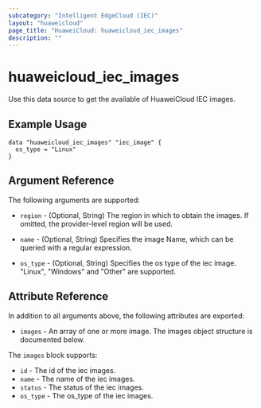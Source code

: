```yaml
---
subcategory: "Intelligent EdgeCloud (IEC)"
layout: "huaweicloud"
page_title: "HuaweiCloud: huaweicloud_iec_images"
description: ""
---
```


# huaweicloud_iec_images

Use this data source to get the available of HuaweiCloud IEC images.

## Example Usage

```hcl
data "huaweicloud_iec_images" "iec_image" {
  os_type = "Linux"
}
```

## Argument Reference

The following arguments are supported:

* `region` - (Optional, String) The region in which to obtain the images. If omitted, the provider-level region will be
  used.

* `name` - (Optional, String) Specifies the image Name, which can be queried with a regular expression.

* `os_type` - (Optional, String) Specifies the os type of the iec image.
  "Linux", "Windows" and "Other" are supported.

## Attribute Reference

In addition to all arguments above, the following attributes are exported:

* `images` - An array of one or more image. The images object structure is documented below.

The `images` block supports:

* `id` - The id of the iec images.
* `name` - The name of the iec images.
* `status` - The status of the iec images.
* `os_type` - The os_type of the iec images.
